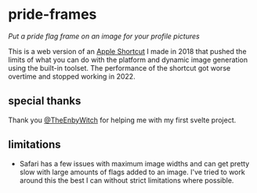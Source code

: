# pride-frames

_Put a pride flag frame on an image for your profile pictures_

This is a web version of an [Apple Shortcut](https://routinehub.co/shortcut/2664/) I made in 2018 that pushed the limits of what you can do with the platform and dynamic image generation using the built-in toolset. The performance of the shortcut got worse overtime and stopped working in 2022.

## special thanks

Thank you [@TheEnbyWitch](https://github.com/TheEnbyWitch) for helping me with my first svelte project.

## limitations

- Safari has a few issues with maximum image widths and can get pretty slow with large amounts of flags added to an image. I've tried to work around this the best I can without strict limitations where possible.
